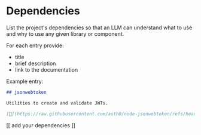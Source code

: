 # Dependencies

List the project's dependencies so that an LLM can understand what to use and why to use any given library or component.

For each entry provide:

- title
- brief description
- link to the documentation

Example entry:

```Markdown
## jsonwebtoken

Utilities to create and validate JWTs.

[🔗](https://raw.githubusercontent.com/auth0/node-jsonwebtoken/refs/heads/master/README.md)
```

[[ add your dependencies ]]